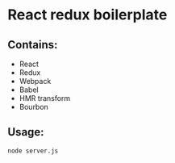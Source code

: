 # React redux boilerplate

## Contains:

* React
* Redux
* Webpack
* Babel
* HMR transform
* Bourbon

## Usage:
`node server.js`

